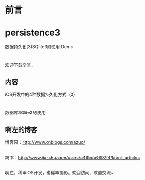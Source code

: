 # 前言
# persistence3
数据持久化(3)SQlite3的使用 Demo
# 
欢迎下载交流。 

## 内容

iOS开发中的4种数据持久化方式（3）
#
数据库SQlite3的使用

## 啊左的博客

博客园：http://www.cnblogs.com/azuo/
##
简书：http://www.jianshu.com/users/a46bde0697f4/latest_articles
##
啊左，稀罕iOS开发，也稀罕摄影。欢迎访问、欢迎交流~
